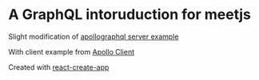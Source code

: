 # A GraphQL intoruduction for meetjs

Slight modification of [apollographql server example](https://www.apollographql.com/docs/apollo-server/v2/getting-started.html)

With client example from [Apollo Client](https://www.apollographql.com/docs/react/)

Created with [react-create-app](https://github.com/facebook/create-react-app)
